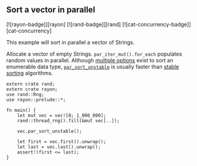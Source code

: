 ## Sort a vector in parallel

[![rayon-badge]][rayon] [![rand-badge]][rand] [![cat-concurrency-badge]][cat-concurrency]

This example will sort in parallel a vector of Strings.

Allocate a vector of empty Strings. `par_iter_mut().for_each` populates random
values in parallel.  Although [multiple options]
exist to sort an enumerable data type, [`par_sort_unstable`]
is usually faster than [stable sorting] algorithms.

```rust,edition2018
extern crate rand;
extern crate rayon;
use rand::Rng;
use rayon::prelude::*;

fn main() {
    let mut vec = vec![0; 1_000_000];
    rand::thread_rng().fill(&mut vec[..]);

    vec.par_sort_unstable();

    let first = vec.first().unwrap();
    let last = vec.last().unwrap();
    assert!(first <= last);
}
```

[`par_sort_unstable`]: https://docs.rs/rayon/*/rayon/slice/trait.ParallelSliceMut.html#method.par_sort_unstable
[multiple options]: https://docs.rs/rayon/*/rayon/slice/trait.ParallelSliceMut.html
[stable sorting]: https://docs.rs/rayon/*/rayon/slice/trait.ParallelSliceMut.html#method.par_sort
